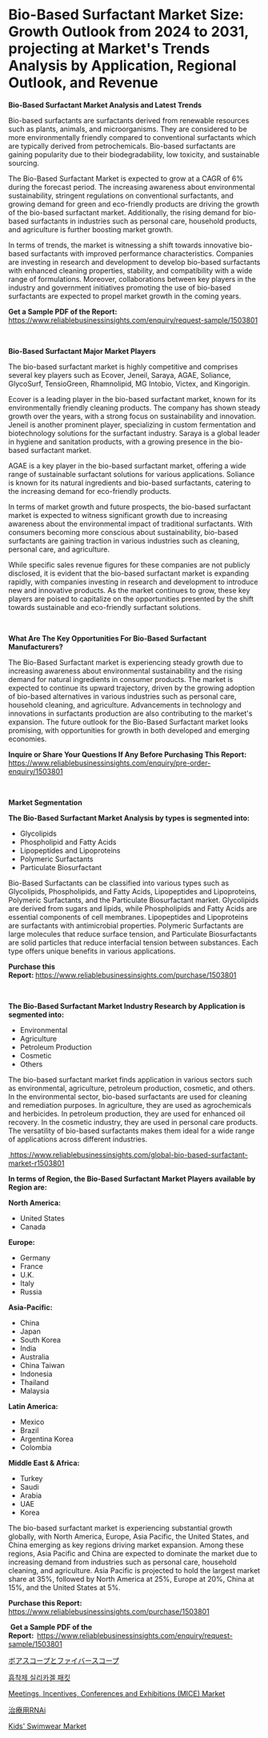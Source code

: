 <p><h1>Bio-Based Surfactant Market Size: Growth Outlook from 2024 to 2031, projecting at Market's Trends Analysis by Application, Regional Outlook, and Revenue</h1></p><p><strong>Bio-Based Surfactant Market Analysis and Latest Trends</strong></p>
<p><p>Bio-based surfactants are surfactants derived from renewable resources such as plants, animals, and microorganisms. They are considered to be more environmentally friendly compared to conventional surfactants which are typically derived from petrochemicals. Bio-based surfactants are gaining popularity due to their biodegradability, low toxicity, and sustainable sourcing.</p><p>The Bio-Based Surfactant Market is expected to grow at a CAGR of 6% during the forecast period. The increasing awareness about environmental sustainability, stringent regulations on conventional surfactants, and growing demand for green and eco-friendly products are driving the growth of the bio-based surfactant market. Additionally, the rising demand for bio-based surfactants in industries such as personal care, household products, and agriculture is further boosting market growth.</p><p>In terms of trends, the market is witnessing a shift towards innovative bio-based surfactants with improved performance characteristics. Companies are investing in research and development to develop bio-based surfactants with enhanced cleaning properties, stability, and compatibility with a wide range of formulations. Moreover, collaborations between key players in the industry and government initiatives promoting the use of bio-based surfactants are expected to propel market growth in the coming years.</p></p>
<p><strong>Get a Sample PDF of the Report:&nbsp;</strong> <a href="https://www.reliablebusinessinsights.com/enquiry/request-sample/1503801">https://www.reliablebusinessinsights.com/enquiry/request-sample/1503801</a></p>
<p>&nbsp;</p>
<p><strong>Bio-Based Surfactant Major Market Players</strong></p>
<p><p>The bio-based surfactant market is highly competitive and comprises several key players such as Ecover, Jeneil, Saraya, AGAE, Soliance, GlycoSurf, TensioGreen, Rhamnolipid, MG Intobio, Victex, and Kingorigin. </p><p>Ecover is a leading player in the bio-based surfactant market, known for its environmentally friendly cleaning products. The company has shown steady growth over the years, with a strong focus on sustainability and innovation. Jeneil is another prominent player, specializing in custom fermentation and biotechnology solutions for the surfactant industry. Saraya is a global leader in hygiene and sanitation products, with a growing presence in the bio-based surfactant market.</p><p>AGAE is a key player in the bio-based surfactant market, offering a wide range of sustainable surfactant solutions for various applications. Soliance is known for its natural ingredients and bio-based surfactants, catering to the increasing demand for eco-friendly products. </p><p>In terms of market growth and future prospects, the bio-based surfactant market is expected to witness significant growth due to increasing awareness about the environmental impact of traditional surfactants. With consumers becoming more conscious about sustainability, bio-based surfactants are gaining traction in various industries such as cleaning, personal care, and agriculture.</p><p>While specific sales revenue figures for these companies are not publicly disclosed, it is evident that the bio-based surfactant market is expanding rapidly, with companies investing in research and development to introduce new and innovative products. As the market continues to grow, these key players are poised to capitalize on the opportunities presented by the shift towards sustainable and eco-friendly surfactant solutions.</p></p>
<p>&nbsp;</p>
<p><strong>What Are The Key Opportunities For Bio-Based Surfactant Manufacturers?</strong></p>
<p><p>The Bio-Based Surfactant market is experiencing steady growth due to increasing awareness about environmental sustainability and the rising demand for natural ingredients in consumer products. The market is expected to continue its upward trajectory, driven by the growing adoption of bio-based alternatives in various industries such as personal care, household cleaning, and agriculture. Advancements in technology and innovations in surfactants production are also contributing to the market's expansion. The future outlook for the Bio-Based Surfactant market looks promising, with opportunities for growth in both developed and emerging economies.</p></p>
<p><strong>Inquire or Share Your Questions If Any Before Purchasing This Report:</strong> <a href="https://www.reliablebusinessinsights.com/enquiry/pre-order-enquiry/1503801">https://www.reliablebusinessinsights.com/enquiry/pre-order-enquiry/1503801</a></p>
<p>&nbsp;</p>
<p><strong>Market Segmentation</strong></p>
<p><strong>The Bio-Based Surfactant Market Analysis by types is segmented into:</strong></p>
<p><ul><li>Glycolipids</li><li>Phospholipid and Fatty Acids</li><li>Lipopeptides and Lipoproteins</li><li>Polymeric Surfactants</li><li>Particulate Biosurfactant</li></ul></p>
<p><p>Bio-Based Surfactants can be classified into various types such as Glycolipids, Phospholipids, and Fatty Acids, Lipopeptides and Lipoproteins, Polymeric Surfactants, and the Particulate Biosurfactant market. Glycolipids are derived from sugars and lipids, while Phospholipids and Fatty Acids are essential components of cell membranes. Lipopeptides and Lipoproteins are surfactants with antimicrobial properties. Polymeric Surfactants are large molecules that reduce surface tension, and Particulate Biosurfactants are solid particles that reduce interfacial tension between substances. Each type offers unique benefits in various applications.</p></p>
<p><strong>Purchase this Report:&nbsp;</strong><a href="https://www.reliablebusinessinsights.com/purchase/1503801">https://www.reliablebusinessinsights.com/purchase/1503801</a></p>
<p>&nbsp;</p>
<p><strong>The Bio-Based Surfactant Market Industry Research by Application is segmented into:</strong></p>
<p><ul><li>Environmental</li><li>Agriculture</li><li>Petroleum Production</li><li>Cosmetic</li><li>Others</li></ul></p>
<p><p>The bio-based surfactant market finds application in various sectors such as environmental, agriculture, petroleum production, cosmetic, and others. In the environmental sector, bio-based surfactants are used for cleaning and remediation purposes. In agriculture, they are used as agrochemicals and herbicides. In petroleum production, they are used for enhanced oil recovery. In the cosmetic industry, they are used in personal care products. The versatility of bio-based surfactants makes them ideal for a wide range of applications across different industries.</p></p>
<p><a href="https://www.reliablebusinessinsights.com/global-bio-based-surfactant-market-r1503801">&nbsp;https://www.reliablebusinessinsights.com/global-bio-based-surfactant-market-r1503801</a></p>
<p><strong>In terms of Region, the Bio-Based Surfactant Market Players available by Region are:</strong></p>
<p>
    <p> <strong> North America: </strong>
        <ul>
            <li>United States</li>
            <li>Canada</li>
        </ul>
        </p> 
    <p> <strong> Europe: </strong>
        <ul>
            <li>Germany</li>
            <li>France</li>
            <li>U.K.</li>
            <li>Italy</li>
            <li>Russia</li>
        </ul>
        </p> 
    <p> <strong> Asia-Pacific: </strong>
        <ul>
            <li>China</li>
            <li>Japan</li>
            <li>South Korea</li>
            <li>India</li>
            <li>Australia</li>
            <li>China Taiwan</li>
            <li>Indonesia</li>
            <li>Thailand</li>
            <li>Malaysia</li>
        </ul>
        </p> 
    <p> <strong> Latin America: </strong>
        <ul>
            <li>Mexico</li>
            <li>Brazil</li>
            <li>Argentina Korea</li>
            <li>Colombia</li>
        </ul>
        </p> 
    <p> <strong> Middle East & Africa: </strong>
        <ul>
            <li>Turkey</li>
            <li>Saudi</li>
            <li>Arabia</li>
            <li>UAE</li>
            <li>Korea</li>
        </ul>
    </p>
    </p>
<p><p>The bio-based surfactant market is experiencing substantial growth globally, with North America, Europe, Asia Pacific, the United States, and China emerging as key regions driving market expansion. Among these regions, Asia Pacific and China are expected to dominate the market due to increasing demand from industries such as personal care, household cleaning, and agriculture. Asia Pacific is projected to hold the largest market share at 35%, followed by North America at 25%, Europe at 20%, China at 15%, and the United States at 5%.</p></p>
<p><strong>Purchase this Report: </strong><a href="https://www.reliablebusinessinsights.com/purchase/1503801">https://www.reliablebusinessinsights.com/purchase/1503801</a></p>
<p>&nbsp;<strong>Get a Sample PDF of the Report:&nbsp;&nbsp;</strong><a href="https://www.reliablebusinessinsights.com/enquiry/request-sample/1503801">https://www.reliablebusinessinsights.com/enquiry/request-sample/1503801</a></p>
<p><strong></strong></p>
<p><p><a href="https://medium.com/@kelscdowell78456/%E3%83%9C%E3%83%AC%E3%82%B9%E3%82%B3%E3%83%BC%E3%83%97%E3%81%A8%E3%83%95%E3%82%A1%E3%82%A4%E3%83%90%E3%83%BC%E3%82%B9%E3%82%B3%E3%83%BC%E3%83%97%E5%B8%82%E5%A0%B4-%E5%B8%82%E5%A0%B4cagr-%E5%B8%82%E5%A0%B4%E3%83%88%E3%83%AC%E3%83%B3%E3%83%89-%E6%88%90%E9%95%B7%E6%88%A6%E7%95%A5%E3%81%AB%E9%96%A2%E3%81%99%E3%82%8B%E6%B4%9E%E5%AF%9F-96aa8aec496d">ボアスコープとファイバースコープ</a></p><p><a href="https://github.com/iansanftyord09878/Market-Research-Report-List-2/blob/main/548416986636.md">흡착제 실리카겔 패킷</a></p><p><a href="https://github.com/SheilaBruen2023/Market-Research-Report-List-1/blob/main/meetings-incentives-conferences-and-exhibitions-mice-market.md">Meetings, Incentives, Conferences and Exhibitions (MICE) Market</a></p><p><a href="https://github.com/SimeonBode1/Market-Research-Report-List-1/blob/main/347615694993.md">治療用RNAi</a></p><p><a href="https://github.com/marthawweekle/Market-Research-Report-List-1/blob/main/kids-swimwear-market.md">Kids' Swimwear Market</a></p></p>